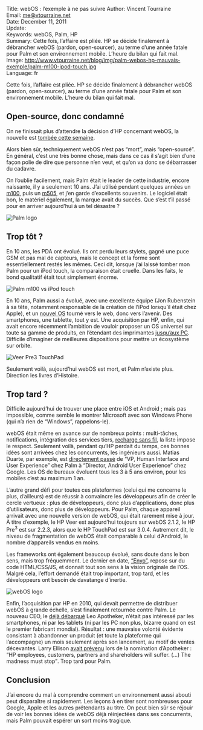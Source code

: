 Title:    webOS : l’exemple à ne pas suivre
Author:   Vincent Tourraine  
Email:    me@vtourraine.net  
Date:     December 11, 2011  
Update:   
Keywords: webOS, Palm, HP  
Summary:  Cette fois, l’affaire est pliée. HP se décide finalement à débrancher webOS (pardon, open-sourcer), au terme d’une année fatale pour Palm et son environnement mobile. L’heure du bilan qui fait mal.
Image:    http://www.vtourraine.net/blog/img/palm-webos-hp-mauvais-exemple/palm-m100-ipod-touch.jpg  
Language: fr

<p>Cette fois, l’affaire est pliée. HP se décide finalement à débrancher webOS (pardon, open-sourcer), au terme d’une année fatale pour Palm et son environnement mobile. L’heure du bilan qui fait mal.</p>

<h2>Open-source, donc condamné</h2>
<p>
	On ne finissait plus d’attendre la décision d’HP concernant webOS, la nouvelle est <a href="http://www.theverge.com/2011/12/9/2623943/webos-being-open-sourced-says-hp/in/2388197">tombée cette semaine</a>.
</p>
<p>
	Alors bien sûr, techniquement webOS n’est pas “mort”, mais “open-sourcé”. En général, c’est une très bonne chose, mais dans ce cas il s’agit bien d’une façon polie de dire que personne n’en veut, et qu’on va donc se débarrasser du cadavre.
</p>
<p>
	On l’oublie facilement, mais Palm était le leader de cette industrie, encore naissante, il y a seulement 10 ans. J’ai utilisé pendant quelques années un <a href="http://en.wikipedia.org/wiki/Palm_m100">m100</a>, puis un <a href="http://en.wikipedia.org/wiki/Palm_m505">m505</a>, et j’en garde d’excellents souvenirs. Le logiciel était bon, le matériel également, la marque avait du succès. Que s’est t’il passé pour en arriver aujourd’hui à un tel désastre ?
</p>
<div class="slideshow">
	<img src="http://www.vtourraine.net/blog/img/palm-webos-hp-mauvais-exemple/palm-logo.png" class="nostyle" alt="Palm logo" />
</div>

<h2>Trop tôt ?</h2>
<p>
	En 10 ans, les PDA ont évolué. Ils ont perdu leurs stylets, gagné une puce GSM et pas mal de capteurs, mais le concept et la forme sont essentiellement restés les mêmes. Ceci dit, lorsque j’ai laissé tomber mon Palm pour un iPod touch, la comparaison était cruelle. Dans les faits, le bond qualitatif était tout simplement énorme.
</p>
<div class="slideshow">
	<img src="http://www.vtourraine.net/blog/img/palm-webos-hp-mauvais-exemple/palm-m100-ipod-touch.jpg" alt="Palm m100 vs iPod touch" />
</div>
<p>
	En 10 ans, Palm aussi a évolué, avec une excellente équipe (Jon Rubenstein à sa tête, notamment responsable de la création de l’iPod lorsqu’il était chez Apple), et un <a href="http://en.wikipedia.org/wiki/WebOS">nouvel OS</a> tourné vers le web, donc vers l’avenir. Des smartphones, une tablette, tout y est. Une acquisition par HP, enfin, qui avait encore récemment l’ambition de vouloir proposer un OS universel sur toute sa gamme de produits, en l’étendant des imprimantes <a href="http://www.engadget.com/2011/02/09/webos-is-coming-to-pcs-later-this-year/">jusqu’aux PC</a>. Difficile d’imaginer de meilleures dispositions pour mettre un écosystème sur orbite. 
</p>
<div class="slideshow">
	<img src="http://www.vtourraine.net/blog/img/palm-webos-hp-mauvais-exemple/veer-pre3-touchpad.jpg" alt="Veer Pre3 TouchPad" />
</div>
<p>
	Seulement voilà, aujourd’hui webOS est mort, et Palm n’existe plus. Direction les livres d’Histoire.
</p>

<h2>Trop tard ?</h2>
<p>
	Difficile aujourd’hui de trouver une place entre iOS et Android ; mais pas impossible, comme semble le montrer Microsoft avec son Windows Phone (qui n’a rien de “Windows”, rappelons-le).
</p>
<p>
	webOS était même en avance sur de nombreux points : multi-tâches, notifications, intégration des services tiers, <a href="http://www.hpwebos.com/us/products/accessories/touchstone-technology.html">recharge sans fil</a>, la liste impose le respect. Seulement voilà, pendant qu’HP perdait du temps, ces bonnes idées sont arrivées chez les concurrents, les ingénieurs aussi. Matias Duarte, par exemple, est <a href="http://allthingsd.com/20100527/exclusive-palm-loses-mobile-design-guru-matias-duarte/">directement passé</a> de “VP, Human Interface and User Experience” chez Palm à “Director, Android User Experience” chez Google. Les OS de bureaux évoluent tous les 3 à 5 ans environ, pour les mobiles c’est au maximum 1 an.
</p>
<p>
	L’autre grand défi pour toutes ces plateformes (celui qui me concerne le plus, d’ailleurs) est de réussir à convaincre les développeurs afin de créer le cercle vertueux : plus de développeurs, donc plus d’applications, donc plus d’utilisateurs, donc plus de développeurs. Pour Palm, chaque appareil arrivait avec une nouvelle version de webOS, qui était rarement mise à jour. À titre d’exemple, le HP Veer est aujourd’hui toujours sur webOS 2.1.2, le HP Pre<sup>3</sup> est sur 2.2.3, alors que le HP TouchPad est sur 3.0.4. Autrement dit, le niveau de fragmentation de webOS était comparable à celui d’Android, le nombre d’appareils vendus en moins.
</p>
<p>
	Les frameworks ont également beaucoup évolué, sans doute dans le bon sens, mais trop fréquemment. Le dernier en date, <a href="https://developer.palm.com/content/api/dev-guide/enyo.html">“Enyo”</a>, repose sur du code HTML/CSS/JS, et donnait tout son sens à la vision originale de l’OS. Malgré cela, l’effort demandé était trop important, trop tard, et les développeurs ont besoin de davatange d’inertie.
</p>
<div class="slideshow">
	<img src="http://www.vtourraine.net/blog/img/palm-webos-hp-mauvais-exemple/webos-logo.png" class="nostyle" alt="webOS logo" />
</div>
<p>
	Enfin, l’acquisition par HP en 2010, qui devait permettre de distribuer webOS à grande échelle, s’est finalement retournée contre Palm. Le nouveau CEO, le <a href="http://www.engadget.com/2011/09/22/hp-names-meg-whitman-new-ceo-gives-leo-apotheker-the-boot/">déjà débarqué</a> Leo Apotheker, n’était pas intéressé par les smartphones, ni par les tablets (ni par les PC non plus, bizarre quand on est le premier fabricant mondial). Résultat : une mauvaise volonté évidente consistant à abandonner un produit (et toute la plateforme qui l’accompagne) un mois seulement après son lancement, au motif de ventes décevantes. Larry Ellison <a href="http://blogs.wsj.com/digits/2010/10/01/larry-ellison-“speechless”-over-h-p’s-new-ceo/">avait prévenu</a> lors de la nomination d’Apotheker : <q cite="http://blogs.wsj.com/digits/2010/10/01/larry-ellison-“speechless”-over-h-p’s-new-ceo/">HP employees, customers, partners and shareholders will suffer. (...) The madness must stop</q>. Trop tard pour Palm.
</p>

<h2>Conclusion</h2>
<p>
	J’ai encore du mal à comprendre comment un environnement aussi abouti peut disparaître si rapidement. Les leçons à en tirer sont nombreuses pour Google, Apple et les autres prétendants au titre. On peut bien sûr se réjouir de voir les bonnes idées de webOS déjà réinjectées dans ses concurrents, mais Palm pouvait espérer un sort moins tragique.
</p>